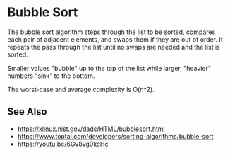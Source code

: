 # Bubble Sort

The bubble sort algorithm steps through the list to be sorted, compares each pair of adjacent elements, and swaps them if they are out of order. It repeats the pass through the list until no swaps are needed and the list is sorted.

Smaller values "bubble" up to the top of the list while larger, "heavier" numbers "sink" to the bottom.

The worst-case and average complexity is O(n^2).

## See Also

- https://xlinux.nist.gov/dads/HTML/bubblesort.html
- https://www.toptal.com/developers/sorting-algorithms/bubble-sort
- https://youtu.be/6Gv8vg0kcHc
